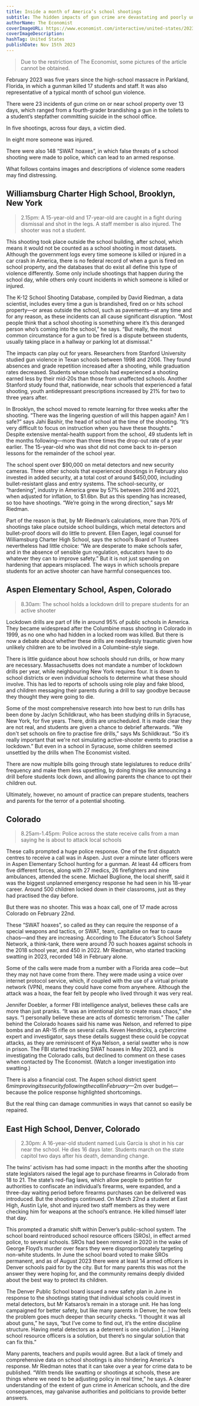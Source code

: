```yaml
---
title: Inside a month of America’s school shootings
subtitle: The hidden impacts of gun crime are devastating and poorly understood
authorName: The Economist
coverImageURL: https://www.economist.com/interactive/united-states/2023/11/13/inside-a-month-of-americas-school-shootings/promo.jpg
coverImageDescription:  
hashTag: United States
publishDate: Nov 15th 2023
---
```


> Due to the restriction of The Economist, some pictures of the article cannot be obtained.

February 2023 was five years since the high-school massacre in Parkland, Florida, in which a gunman killed 17 students and staff. It was also representative of a typical month of school gun violence.

There were 23 incidents of gun crime on or near school property over 13 days, which ranged from a fourth-grader brandishing a gun in the toilets to a student’s stepfather committing suicide in the school office.

In five shootings, across four days, a victim died.

In eight more someone was injured.

There were also 148 “SWAT hoaxes”, in which false threats of a school shooting were made to police, which can lead to an armed response.

What follows contains images and descriptions of violence some readers may find distressing.

## Williamsburg Charter High School, Brooklyn, New York

> 2.15pm: A 15-year-old and 17-year-old are caught in a fight during dismissal and shot in the legs. A staff member is also injured. The shooter was not a student.

This shooting took place outside the school building, after school, which means it would not be counted as a school shooting in most datasets. Although the government logs every time someone is killed or injured in a car crash in America, there is no federal record of when a gun is fired on school property, and the databases that do exist all define this type of violence differently. Some only include shootings that happen during the school day, while others only count incidents in which someone is killed or injured.

The K-12 School Shooting Database, compiled by David Riedman, a data scientist, includes every time a gun is brandished, fired on or hits school property—or areas outside the school, such as pavements—at any time and for any reason, as these incidents can all cause significant disruption. “Most people think that a school shooting is something where it’s this deranged person who’s coming into the school,” he says. “But really, the most common circumstance for a gun to be fired is a dispute between students, usually taking place in a hallway or parking lot at dismissal.”

The impacts can play out for years. Researchers from Stanford University studied gun violence in Texan schools between 1998 and 2006. They found absences and grade repetition increased after a shooting, while graduation rates decreased. Students whose schools had experienced a shooting earned less by their mid-20s than those from unaffected schools. Another Stanford study found that, nationwide, near schools that experienced a fatal shooting, youth antidepressant prescriptions increased by 21% for two to three years after.

In Brooklyn, the school moved to remote learning for three weeks after the shooting. “There was the lingering question of will this happen again? Am I safe?” says Jahi Bashir, the head of school at the time of the shooting. “It’s very difficult to focus on instruction when you have these thoughts.” Despite extensive mental-health support from the school, 49 students left in the months following—more than three times the drop-out rate of a year earlier. The 15-year-old who was shot did not come back to in-person lessons for the remainder of the school year.

The school spent over $90,000 on metal detectors and new security cameras. Three other schools that experienced shootings in February also invested in added security, at a total cost of around $450,000, including bullet-resistant glass and entry systems. The school-security, or “hardening”, industry in America grew by 57% between 2016 and 2021, when adjusted for inflation, to $1.6bn. But as this spending has increased, so too have shootings. “We’re going in the wrong direction,” says Mr Riedman.

Part of the reason is that, by Mr Riedman’s calculations, more than 70% of shootings take place outside school buildings, which metal detectors and bullet-proof doors will do little to prevent. Ellen Eagen, legal counsel for Williamsburg Charter High School, says the school’s Board of Trustees nevertheless had little choice: “We are desperate to make schools safer, and in the absence of sensible gun regulation, educators have to do whatever they can to improve safety.” But it is not just spending on hardening that appears misplaced. The ways in which schools prepare students for an active shooter can have harmful consequences too.

## Aspen Elementary School, Aspen, Colorado

> 8.30am: The school holds a lockdown drill to prepare students for an active shooter

Lockdown drills are part of life in around 95% of public schools in America. They became widespread after the Columbine mass shooting in Colorado in 1999, as no one who had hidden in a locked room was killed. But there is now a debate about whether these drills are needlessly traumatic given how unlikely children are to be involved in a Columbine-style siege.

There is little guidance about how schools should run drills, or how many are necessary. Massachusetts does not mandate a number of lockdown drills per year, while neighbouring New York requires four. It is down to school districts or even individual schools to determine what these should involve. This has led to reports of schools using role play and fake blood, and children messaging their parents during a drill to say goodbye because they thought they were going to die.

Some of the most comprehensive research into how best to run drills has been done by Jaclyn Schildkraut, who has been studying drills in Syracuse, New York, for five years. There, drills are unscheduled. It is made clear they are not real, and students are given a chance to debrief afterwards. “We don't set schools on fire to practise fire drills,” says Ms Schildkraut. “So it’s really important that we're not simulating active-shooter events to practise a lockdown.” But even in a school in Syracuse, some children seemed unsettled by the drills when The Economist visited.

There are now multiple bills going through state legislatures to reduce drills’ frequency and make them less upsetting, by doing things like announcing a drill before students lock down, and allowing parents the chance to opt their children out.

Ultimately, however, no amount of practice can prepare students, teachers and parents for the terror of a potential shooting.

## Colorado
> 8.25am-1.45pm: Police across the state receive calls from a man saying he is about to attack local schools

These calls prompted a huge police response. One of the first dispatch centres to receive a call was in Aspen. Just over a minute later officers were in Aspen Elementary School hunting for a gunman. At least 44 officers from five different forces, along with 27 medics, 26 firefighters and nine ambulances, attended the scene. Michael Buglione, the local sheriff, said it was the biggest unplanned emergency response he had seen in his 18-year career. Around 500 children locked down in their classrooms, just as they had practised the day before.

But there was no shooter. This was a hoax call, one of 17 made across Colorado on February 22nd.

These “SWAT hoaxes”, so called as they can require the response of a special weapons and tactics, or SWAT, team, capitalise on fear to cause chaos—and they are increasing. According to The Educator’s School Safety Network, a think-tank, there were around 70 such hoaxes against schools in the 2018 school year, and 450 in 2022. Mr Riedman, who started tracking swatting in 2023, recorded 148 in February alone.

Some of the calls were made from a number with a Florida area code—but they may not have come from there. They were made using a voice over internet protocol service, which, if coupled with the use of a virtual private network (VPN), means they could have come from anywhere. Although the attack was a hoax, the fear felt by people who lived through it was very real.

Jennifer Doebler, a former FBI intelligence analyst, believes these calls are more than just pranks. “It was an intentional plot to create mass chaos,” she says. “I personally believe these are acts of domestic terrorism.” The caller behind the Colorado hoaxes said his name was Nelson, and referred to pipe bombs and an AR-15 rifle on several calls. Keven Hendricks, a cybercrime expert and investigator, says these details suggest these could be copycat attacks, as they are reminiscent of Kya Nelson, a serial swatter who is now in prison. The FBI started tracking SWAT hoaxes in May 2023, and is investigating the Colorado calls, but declined to comment on these cases when contacted by The Economist. (Watch a longer investigation into swatting.)

There is also a financial cost. The Aspen school district spent $6m improving its security following the call in February—$2m over budget—because the police response highlighted shortcomings.

But the real thing can damage communities in ways that cannot so easily be repaired.

## East High School, Denver, Colorado

> 2.30pm: A 16-year-old student named Luis Garcia is shot in his car near the school. He dies 16 days later. Students march on the state capitol two days after his death, demanding change.

The twins’ activism has had some impact: in the months after the shooting state legislators raised the legal age to purchase firearms in Colorado from 18 to 21. The state’s red-flag laws, which allow people to petition for authorities to confiscate an individual’s firearms, were expanded, and a three-day waiting period before firearms purchases can be delivered was introduced. But the shootings continued. On March 22nd a student at East High, Austin Lyle, shot and injured two staff members as they were checking him for weapons at the school’s entrance. He killed himself later that day.

This prompted a dramatic shift within Denver’s public-school system. The school board reintroduced school resource officers (SROs), in effect armed police, to several schools. SROs had been removed in 2020 in the wake of George Floyd’s murder over fears they were disproportionately targeting non-white students. In June the school board voted to make SROs permanent, and as of August 2023 there were at least 14 armed officers in Denver schools paid for by the city. But for many parents this was not the answer they were hoping for, and the community remains deeply divided about the best way to protect its children.

The Denver Public School board issued a new safety plan in June in response to the shootings stating that individual schools could invest in metal detectors, but Mr Katsaros’s remain in a storage unit. He has long campaigned for better safety, but like many parents in Denver, he now feels the problem goes much deeper than security checks. “I thought it was all about guns,” he says, “but I’ve come to find out, it’s the entire discipline structure. Having metal detectors as a deterrent is one solution [...] Having school resource officers is a solution, but there’s no singular solution that can fix this.”

Many parents, teachers and pupils would agree. But a lack of timely and comprehensive data on school shootings is also hindering America's response. Mr Riedman notes that it can take over a year for crime data to be published. “With trends like swatting or shootings at schools, these are things where we need to be adjusting policy in real time,” he says. A clearer understanding of the extent of gun crime in American schools, and the dire consequences, may galvanise authorities and politicians to provide better answers.